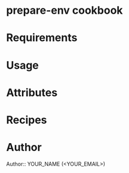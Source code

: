# prepare-env cookbook

# Requirements

# Usage

# Attributes

# Recipes

# Author

Author:: YOUR_NAME (<YOUR_EMAIL>)
